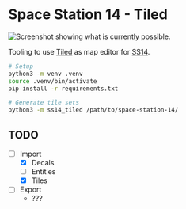 # Space Station 14 - Tiled

![Screenshot showing what is currently possible.](./Poster.png)

Tooling to use [Tiled](https://www.mapeditor.org/) as map editor for [SS14](https://github.com/space-wizards/space-station-14).

```sh
# Setup
python3 -m venv .venv
source .venv/bin/activate
pip install -r requirements.txt

# Generate tile sets
python3 -m ss14_tiled /path/to/space-station-14/
```

## TODO

- [ ] Import
  - [x] Decals
  - [ ] Entities
  - [x] Tiles
- [ ] Export
  - ???
